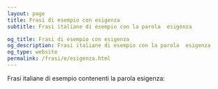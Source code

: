 ```yaml
---
layout: page
title: Frasi di esempio con esigenza 
subtitle: Frasi italiane di esempio con la parola  esigenza

og_title: Frasi di esempio con esigenza 
og_description: Frasi italiane di esempio con la parola  esigenza
og_type: website
permalink: /frasi/e/esigenza.html
---
```


Frasi italiane di esempio contenenti la parola esigenza:


